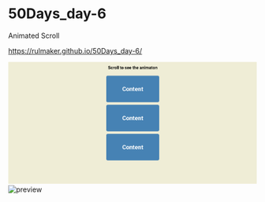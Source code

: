 # 50Days_day-6

Animated Scroll

https://rulmaker.github.io/50Days_day-6/

![preview](https://raw.githubusercontent.com/rulmaker/50Days_day-6/main/assets/1.png)
![preview](https://raw.githubusercontent.com/rulmaker/50Days_day-6/main/assets/Sin%20t%C3%ADtulo.png)
